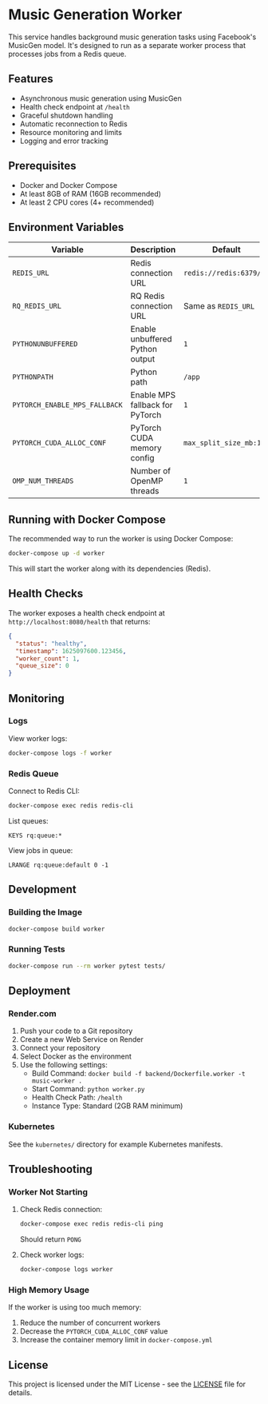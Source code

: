 # Music Generation Worker

This service handles background music generation tasks using Facebook's MusicGen model. It's designed to run as a separate worker process that processes jobs from a Redis queue.

## Features

- Asynchronous music generation using MusicGen
- Health check endpoint at `/health`
- Graceful shutdown handling
- Automatic reconnection to Redis
- Resource monitoring and limits
- Logging and error tracking

## Prerequisites

- Docker and Docker Compose
- At least 8GB of RAM (16GB recommended)
- At least 2 CPU cores (4+ recommended)

## Environment Variables

| Variable | Description | Default |
|----------|-------------|---------|
| `REDIS_URL` | Redis connection URL | `redis://redis:6379/0` |
| `RQ_REDIS_URL` | RQ Redis connection URL | Same as `REDIS_URL` |
| `PYTHONUNBUFFERED` | Enable unbuffered Python output | `1` |
| `PYTHONPATH` | Python path | `/app` |
| `PYTORCH_ENABLE_MPS_FALLBACK` | Enable MPS fallback for PyTorch | `1` |
| `PYTORCH_CUDA_ALLOC_CONF` | PyTorch CUDA memory config | `max_split_size_mb:128` |
| `OMP_NUM_THREADS` | Number of OpenMP threads | `1` |

## Running with Docker Compose

The recommended way to run the worker is using Docker Compose:

```bash
docker-compose up -d worker
```

This will start the worker along with its dependencies (Redis).

## Health Checks

The worker exposes a health check endpoint at `http://localhost:8080/health` that returns:

```json
{
  "status": "healthy",
  "timestamp": 1625097600.123456,
  "worker_count": 1,
  "queue_size": 0
}
```

## Monitoring

### Logs

View worker logs:

```bash
docker-compose logs -f worker
```

### Redis Queue

Connect to Redis CLI:

```bash
docker-compose exec redis redis-cli
```

List queues:
```
KEYS rq:queue:*
```

View jobs in queue:
```
LRANGE rq:queue:default 0 -1
```

## Development

### Building the Image

```bash
docker-compose build worker
```

### Running Tests

```bash
docker-compose run --rm worker pytest tests/
```

## Deployment

### Render.com

1. Push your code to a Git repository
2. Create a new Web Service on Render
3. Connect your repository
4. Select Docker as the environment
5. Use the following settings:
   - Build Command: `docker build -f backend/Dockerfile.worker -t music-worker .`
   - Start Command: `python worker.py`
   - Health Check Path: `/health`
   - Instance Type: Standard (2GB RAM minimum)

### Kubernetes

See the `kubernetes/` directory for example Kubernetes manifests.

## Troubleshooting

### Worker Not Starting

1. Check Redis connection:
   ```bash
   docker-compose exec redis redis-cli ping
   ```
   Should return `PONG`

2. Check worker logs:
   ```bash
   docker-compose logs worker
   ```

### High Memory Usage

If the worker is using too much memory:

1. Reduce the number of concurrent workers
2. Decrease the `PYTORCH_CUDA_ALLOC_CONF` value
3. Increase the container memory limit in `docker-compose.yml`

## License

This project is licensed under the MIT License - see the [LICENSE](LICENSE) file for details.

